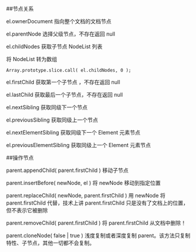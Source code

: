 ##节点关系

el.ownerDocument 指向整个文档的文档节点

el.parentNode 选择父级节点，不存在返回 null

el.childNodes 获取子节点 NodeList 列表

将 NodeList 转为数组

    Array.prototype.slice.call( el.childNodes, 0 );

el.firstChild 获取第一个子节点 ，不存在返回 null

el.lastChild 获取最后一个子节点，不存在返回 null

el.nextSibling 获取同级下一个节点

el.previousSibling 获取同级上一个节点

el.nextElementSibling 获取同级下一个 Element 元素节点

el.previousElementSibling 获取同级上一个 Element 元素节点

##操作节点

parent.appendChild( parent.firstChild ) 移动子节点

parent.insertBefore( newNode, el ) 将 newNode 移动到指定位置

parent.replaceChild( newNode, parent.firstChild  ) 用 newNode 将 parent.firstChild 代替，技术上讲 parent.firstChild 只是没有了文档上的位置， 但不表示它被删除

parent.removeChild( parent.firstChild ) 将 parent.firstChild 从文档中删除！

parent.cloneNode( false | true )    浅度复制或者深度复制  parent。该方法只复制特性、子节点，其他一切都不会复制。
